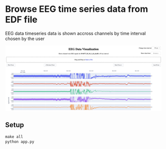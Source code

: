 # Browse EEG time series data from EDF file

EEG data timeseries data is shown accross channels by time interval chosen by the user

![alt text](https://github.com/amlantalukder/eeg_data_viz/blob/main/assets/preview.jpg?raw=true)

## Setup

```
make all
python app.py
```
